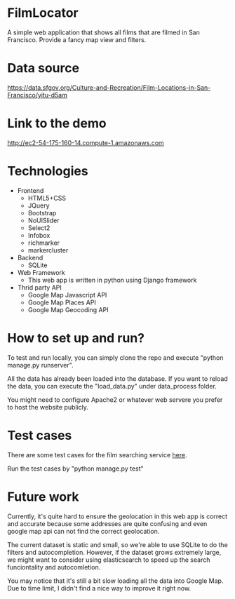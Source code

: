 # FilmLocator
A simple web application that shows all films that are filmed in San Francisco. Provide a fancy map view and filters.

# Data source
https://data.sfgov.org/Culture-and-Recreation/Film-Locations-in-San-Francisco/yitu-d5am

# Link to the demo
http://ec2-54-175-160-14.compute-1.amazonaws.com

# Technologies
- Frontend
  - HTML5+CSS
  - JQuery
  - Bootstrap
  - NoUISlider
  - Select2
  - Infobox
  - richmarker
  - markercluster
- Backend
  - SQLite
- Web Framework
  - This web app is written in python using Django framework
- Thrid party API
  - Google Map Javascript API
  - Google Map Places API
  - Google Map Geocoding API

# How to set up and run?
To test and run locally, you can simply clone the repo and execute "python manage.py runserver".

All the data has already been loaded into the database. If you want to reload the data, you can execute the "load_data.py" under data_process folder.

You might need to configure Apache2 or whatever web servere you prefer to host the website publicly.



# Test cases
There are some test cases for the film searching service <a href="https://github.com/zym242/FilmLocator/blob/master/webapp/tests.py">here</a>.

Run the test cases by "python manage.py test"

# Future work
Currently, it's quite hard to ensure the geolocation in this web app is correct and accurate because some addresses are quite confusing and even google map api can not find the correct geolocation.

The current dataset is static and small, so we're able to use SQLite to do the filters and autocompletion. However, if the dataset grows extremely large, we might want to consider using elasticsearch to speed up the search funciontality and autocomletion.

You may notice that it's still a bit slow loading all the data into Google Map. Due to time limit, I didn't find a nice way to improve it right now.



